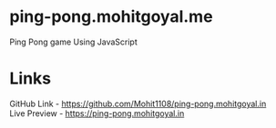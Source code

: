 # ping-pong.mohitgoyal.me
Ping Pong game Using JavaScript
# Links
GitHub Link - https://github.com/Mohit1108/ping-pong.mohitgoyal.in <br>
Live Preview - https://ping-pong.mohitgoyal.in
